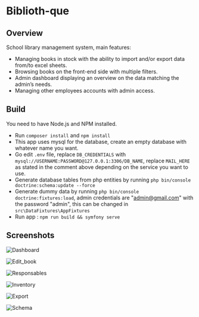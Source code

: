 # Biblioth-que

## Overview
School library management system, main features:
- Managing books in stock with the ability to import and/or export data
from/to excel sheets.
- Browsing books on the front-end side with multiple filters.
- Admin dashboard displaying an overview on the data matching the admin’s
needs.
- Managing other employees accounts with admin access.

## Build

You need to have Node.js and NPM installed.
 - Run ``composer install`` and ``npm install``
 - This app uses mysql for the database, create an empty database with whatever name you want.
 - Go edit ``.env`` file, replace ``DB_CREDENTIALS`` with ``mysql://USERNAME:PASSWORD@127.0.0.1:3306/DB_NAME``, replace ``MAIL_HERE`` as stated in the comment above depending on the service you want to use.
 - Generate database tables from php entities by running ``php bin/console doctrine:schema:update --force``
 - Generate dummy data by running ``php bin/console doctrine:fixtures:load``, admin credentials are "admin@gmail.com" with the password "admin", this can be changed in ``src\DataFixtures\AppFixtures``
 - Run app : ``npm run build && symfony serve``

## Screenshots

![Dashboard](screenshots/Dashboard.png)

![Edit_book](screenshots/Edit_book.png)

![Responsables](screenshots/Responsables.png)

![Inventory](screenshots/Inventory.png)

![Export](screenshots/Export.png)

![Schema](screenshots/schema.png)





